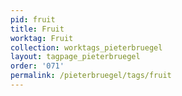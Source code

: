 ```yaml
---
pid: fruit
title: Fruit
worktag: Fruit
collection: worktags_pieterbruegel
layout: tagpage_pieterbruegel
order: '071'
permalink: /pieterbruegel/tags/fruit
---
```

